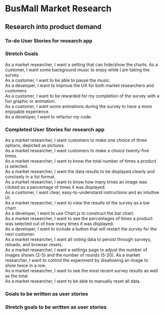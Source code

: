 # BusMall Market Research
## Research into product demand
### To-do User Stories for research app

### Stretch Goals
As a market researcher, I want a setting that can hide/show the charts.
As a customer, I want some background music to enjoy while I am taking the survey.<br/>
As a customer, I want to be able to pause the music.<br/>
As a developer, I want to improve the UX for both market researchers and customers.<br/>
As a customer, I want to be rewarded for my completion of the survey with a fun graphic or animation.<br/>
As a customer, I want some animations during the survey to have a more enjoyable experience.<br/>
As a developer, I want to refactor my code.<br/>

### Completed User Stories for research app
As a market researcher, I want customers to make one choice of three options, depicted as pictures.<br/>
As a market researcher, I want customers to make a choice twenty-five times.<br/>
As a market researcher, I want to know the total number of times a product is selected.<br/>
As a market researcher, I want the data results to be displayed clearly and concisely in a list format.<br/>
As a market researcher, I want to know how many times an image was clicked as a percentage of times it was displayed.<br/>
As a customer, I want clear, easy-to-understand instructions and an intuitive UI.<br/>
As a market researcher, I want to view the results of the survey as a bar chart.<br/>
As a developer, I want to use Chart.js to construct the bar chart.<br/>
As a market researcher, I want to see the percentages of times a product was selected out of how many times it was displayed.<br/>
As a developer, I want to include a button that will restart the survey for the next customer.<br/>
As a market researcher, I want all voting data to persist through surveys, reloads, and browser resets.<br/>
As a market researcher, I want a settings page to adjust the number of images shown (2-5) and the number of rounds (5-20).
As a market researcher, I want to control the experiment by disallowing an image to show twice in a row.<br/>
As a market researcher, I want to see the most recent survey results as well as the total.<br/>
As a market researcher, I want to be able to manually reset all data.<br/>

### Goals to be written as user stories

### Stretch goals to be written as user stories
